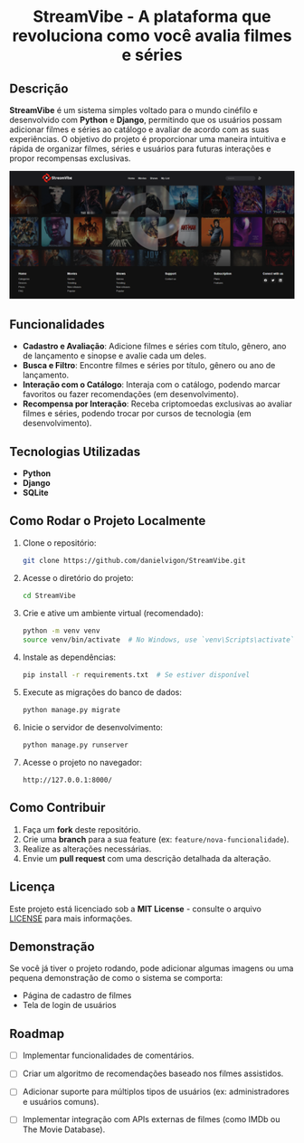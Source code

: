 
<div align="center">

  # StreamVibe - A plataforma que revoluciona como você avalia filmes e séries

</div>

## Descrição
**StreamVibe** é um sistema simples voltado para o mundo cinéfilo e desenvolvido com **Python** e **Django**, permitindo que os usuários possam adicionar filmes e séries ao catálogo e avaliar de acordo com as suas experiências. O objetivo do projeto é proporcionar uma maneira intuitiva e rápida de organizar filmes, séries e usuários para futuras interações e propor recompensas exclusivas.

<p align ="center">
<img src="./.github/preview.png" alt="captura de tela referente ao projeto StreamVibe"/>
</p>

## Funcionalidades

- **Cadastro e Avaliação**: Adicione filmes e séries com título, gênero, ano de lançamento e sinopse e avalie cada um deles.
- **Busca e Filtro**: Encontre filmes e séries por título, gênero ou ano de lançamento.
- **Interação com o Catálogo**: Interaja com o catálogo, podendo marcar favoritos ou fazer recomendações (em desenvolvimento).
- **Recompensa por Interação**: Receba criptomoedas exclusivas ao avaliar filmes e séries, podendo trocar por cursos de tecnologia (em desenvolvimento).

## Tecnologias Utilizadas

- **Python**
- **Django**
- **SQLite**
  
## Como Rodar o Projeto Localmente

1. Clone o repositório:
    ```bash
    git clone https://github.com/danielvigon/StreamVibe.git
    ```

2. Acesse o diretório do projeto:
    ```bash
    cd StreamVibe
    ```

3. Crie e ative um ambiente virtual (recomendado):
    ```bash
    python -m venv venv
    source venv/bin/activate  # No Windows, use `venv\Scripts\activate`
    ```

4. Instale as dependências:
    ```bash
    pip install -r requirements.txt  # Se estiver disponível
    ```

5. Execute as migrações do banco de dados:
    ```bash
    python manage.py migrate
    ```

6. Inicie o servidor de desenvolvimento:
    ```bash
    python manage.py runserver
    ```

7. Acesse o projeto no navegador:
    ```
    http://127.0.0.1:8000/
    ```

## Como Contribuir

1. Faça um **fork** deste repositório.
2. Crie uma **branch** para a sua feature (ex: `feature/nova-funcionalidade`).
3. Realize as alterações necessárias.
4. Envie um **pull request** com uma descrição detalhada da alteração.

## Licença

Este projeto está licenciado sob a **MIT License** - consulte o arquivo [LICENSE](./LICENSE) para mais informações.

## Demonstração

Se você já tiver o projeto rodando, pode adicionar algumas imagens ou uma pequena demonstração de como o sistema se comporta:

- Página de cadastro de filmes
- Tela de login de usuários

## Roadmap

- [ ] Implementar funcionalidades de comentários.
- [ ] Criar um algoritmo de recomendações baseado nos filmes assistidos.
- [ ] Adicionar suporte para múltiplos tipos de usuários (ex: administradores e usuários comuns).
- [ ] Implementar integração com APIs externas de filmes (como IMDb ou The Movie Database).


